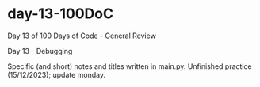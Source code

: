 # day-13-100DoC
Day 13 of 100 Days of Code - General Review

Day 13 - Debugging

Specific (and short) notes and titles written in main.py. 
  Unfinished practice (15/12/2023); update monday.

